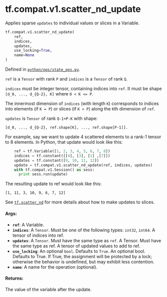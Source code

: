 <div itemscope itemtype="http://developers.google.com/ReferenceObject">
<meta itemprop="name" content="tf.compat.v1.scatter_nd_update" />
<meta itemprop="path" content="Stable" />
</div>

# tf.compat.v1.scatter_nd_update

Applies sparse `updates` to individual values or slices in a Variable.

``` python
tf.compat.v1.scatter_nd_update(
    ref,
    indices,
    updates,
    use_locking=True,
    name=None
)
```



Defined in [`python/ops/state_ops.py`](/code/stable/tensorflow/python/ops/state_ops.py).

<!-- Placeholder for "Used in" -->

`ref` is a `Tensor` with rank `P` and `indices` is a `Tensor` of rank `Q`.

`indices` must be integer tensor, containing indices into `ref`.
It must be shape `[d_0, ..., d_{Q-2}, K]` where `0 < K <= P`.

The innermost dimension of `indices` (with length `K`) corresponds to
indices into elements (if `K = P`) or slices (if `K < P`) along the `K`th
dimension of `ref`.

`updates` is `Tensor` of rank `Q-1+P-K` with shape:

```
[d_0, ..., d_{Q-2}, ref.shape[K], ..., ref.shape[P-1]].
```

For example, say we want to update 4 scattered elements to a rank-1 tensor to
8 elements. In Python, that update would look like this:

```python
    ref = tf.Variable([1, 2, 3, 4, 5, 6, 7, 8])
    indices = tf.constant([[4], [3], [1] ,[7]])
    updates = tf.constant([9, 10, 11, 12])
    update = tf.compat.v1.scatter_nd_update(ref, indices, updates)
    with tf.compat.v1.Session() as sess:
      print sess.run(update)
```

The resulting update to ref would look like this:

    [1, 11, 3, 10, 9, 6, 7, 12]

See <a href="../../../tf/scatter_nd.md"><code>tf.scatter_nd</code></a> for more details about how to make updates to
slices.

#### Args:


* <b>`ref`</b>: A Variable.
* <b>`indices`</b>: A `Tensor`. Must be one of the following types: `int32`, `int64`.
  A tensor of indices into ref.
* <b>`updates`</b>: A `Tensor`. Must have the same type as `ref`.
  A Tensor. Must have the same type as ref. A tensor of updated
  values to add to ref.
* <b>`use_locking`</b>: An optional `bool`. Defaults to `True`.
  An optional bool. Defaults to True. If True, the assignment will
  be protected by a lock; otherwise the behavior is undefined,
  but may exhibit less contention.
* <b>`name`</b>: A name for the operation (optional).


#### Returns:

The value of the variable after the update.
